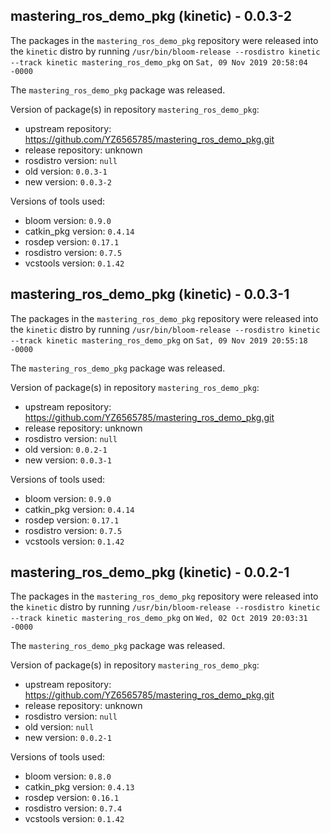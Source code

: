 ## mastering_ros_demo_pkg (kinetic) - 0.0.3-2

The packages in the `mastering_ros_demo_pkg` repository were released into the `kinetic` distro by running `/usr/bin/bloom-release --rosdistro kinetic --track kinetic mastering_ros_demo_pkg` on `Sat, 09 Nov 2019 20:58:04 -0000`

The `mastering_ros_demo_pkg` package was released.

Version of package(s) in repository `mastering_ros_demo_pkg`:

- upstream repository: https://github.com/YZ6565785/mastering_ros_demo_pkg.git
- release repository: unknown
- rosdistro version: `null`
- old version: `0.0.3-1`
- new version: `0.0.3-2`

Versions of tools used:

- bloom version: `0.9.0`
- catkin_pkg version: `0.4.14`
- rosdep version: `0.17.1`
- rosdistro version: `0.7.5`
- vcstools version: `0.1.42`


## mastering_ros_demo_pkg (kinetic) - 0.0.3-1

The packages in the `mastering_ros_demo_pkg` repository were released into the `kinetic` distro by running `/usr/bin/bloom-release --rosdistro kinetic --track kinetic mastering_ros_demo_pkg` on `Sat, 09 Nov 2019 20:55:18 -0000`

The `mastering_ros_demo_pkg` package was released.

Version of package(s) in repository `mastering_ros_demo_pkg`:

- upstream repository: https://github.com/YZ6565785/mastering_ros_demo_pkg.git
- release repository: unknown
- rosdistro version: `null`
- old version: `0.0.2-1`
- new version: `0.0.3-1`

Versions of tools used:

- bloom version: `0.9.0`
- catkin_pkg version: `0.4.14`
- rosdep version: `0.17.1`
- rosdistro version: `0.7.5`
- vcstools version: `0.1.42`


## mastering_ros_demo_pkg (kinetic) - 0.0.2-1

The packages in the `mastering_ros_demo_pkg` repository were released into the `kinetic` distro by running `/usr/bin/bloom-release --rosdistro kinetic --track kinetic mastering_ros_demo_pkg` on `Wed, 02 Oct 2019 20:03:31 -0000`

The `mastering_ros_demo_pkg` package was released.

Version of package(s) in repository `mastering_ros_demo_pkg`:

- upstream repository: https://github.com/YZ6565785/mastering_ros_demo_pkg.git
- release repository: unknown
- rosdistro version: `null`
- old version: `null`
- new version: `0.0.2-1`

Versions of tools used:

- bloom version: `0.8.0`
- catkin_pkg version: `0.4.13`
- rosdep version: `0.16.1`
- rosdistro version: `0.7.4`
- vcstools version: `0.1.42`


